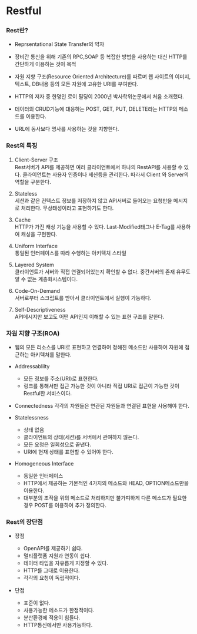 Restful
=======

### Rest란?

-	Reprsentational State Transfer의 약자

-	장비간 통신을 위해 기존의 RPC,SOAP 등 복잡한 방법을 사용하는 대신 HTTP를 간단하게 이용하는 것이 목적

-	자원 지향 구조(Resource Oriented Architecture)를 따르며 웹 사이트의 이미지, 텍스트, DB내용 등의 모든 자원에 고유한 URI를 부여한다.

-	HTTP의 저자 중 한명인 로이 필딩이 2000년 박사학위논문에서 처음 소개했다.

-	데이터의 CRUD기능에 대응하는 POST, GET, PUT, DELETE라는 HTTP의 메소드를 이용한다.

-	URL에 동사보다 명사를 사용하는 것을 지향한다.

### Rest의 특징

1.	Client-Server 구조  
	Rest서버가 API를 제공하면 여러 클라이언트에서 하나의 RestAPI를 사용할 수 있다. 클라이언트는 사용자 인증이나 세션등을 관리한다. 따라서 Client 와 Server의 역할을 구분한다.

2.	Stateless  
	세션과 같은 컨텍스트 정보를 저장하지 않고 API서버로 들어오는 요청만을 메시지로 처리한다. 무상태성이라고 표현하기도 한다.

3.	Cache  
	HTTP가 가진 캐싱 기능을 사용할 수 있다. Last-Modified태그나 E-Tag를 사용하여 캐싱을 구현한다.

4.	Uniform Interface  
	통일된 인터페이스를 따라 수행하는 아키텍처 스타일

5.	Layered System  
	클라이언트가 서버와 직접 연결되어있는지 확인할 수 없다. 중간서버의 존재 유무도 알 수 없는 계층화시스템이다.

6.	Code-On-Demand  
	서버로부터 스크립트를 받아서 클라이언트에서 실행이 가능하다.

7.	Self-Descriptiveness  
	API메시지만 보고도 어떤 API인지 이해할 수 있는 표현 구조를 말한다.

### 자원 지향 구조(ROA)

-	웹의 모든 리소스를 URI로 표현하고 연결하여 정해진 메소드만 사용하여 자원에 접근하는 아키텍처를 말한다.

-	Addressablilty

	-	모든 정보를 주소(URI)로 표현한다.  
	-	링크를 통해서만 접근 가능한 것이 아니라 직접 URI로 접근이 가능한 것이 Restful한 서비스이다.

-	Connectedness 각각의 자원들은 연관된 자원들과 연결된 표현을 사용해야 한다.

-	Statelessness

	-	상태 없음
	-	클라이언트의 상태(세션)를 서버에서 관여하지 않는다.
	-	모든 요청은 일회성으로 끝낸다.
	-	URI에 현재 상태를 표현할 수 있어야 한다.

-	Homogeneous Interface

	-	동일한 인터페이스
	-	HTTP에서 제공하는 기본적인 4가지의 메소드와 HEAD, OPTION메소드만을 이용한다.
	-	대부분의 조작을 위의 메소드로 처리하지만 불가피하게 다른 메소드가 필요한 경우 POST를 이용하여 추가 정의한다.

### Rest의 장단점

-	장점

	-	OpenAPI를 제공하기 쉽다.
	-	멀티플랫폼 지원과 연동이 쉽다.
	-	데이터 타입을 자유롭게 지정할 수 있다.
	-	HTTP를 그대로 이용한다.
	-	각각의 요청이 독립적이다.

-	단점

	-	표준이 없다.
	-	사용가능한 메소드가 한정적이다.
	-	분산환경에 적용이 힘들다.
	-	HTTP통신에서만 사용가능하다.
